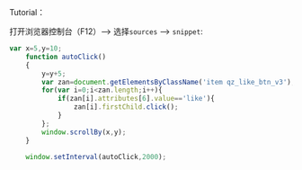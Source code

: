 Tutorial：

打开浏览器控制台（F12）--> 选择`sources` --> `snippet`:

``` javascript
var x=5,y=10;
    function autoClick()
    {
        y=y+5;
        var zan=document.getElementsByClassName('item qz_like_btn_v3');
        for(var i=0;i<zan.length;i++){
            if(zan[i].attributes[6].value=='like'){
                zan[i].firstChild.click();
            }
        };
        window.scrollBy(x,y);
    }
 
    window.setInterval(autoClick,2000);
```